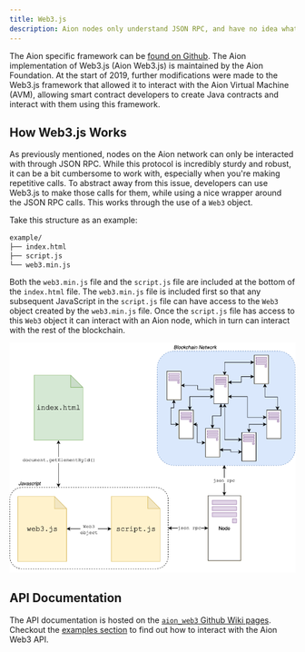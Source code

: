 ```yaml
---
title: Web3.js
description: Aion nodes only understand JSON RPC, and have no idea what to do with high-level languages like Java, Python, on Solidity. Since JSON RPC can be a bit cumbersome to work with, developers can use the Web3.js framework to deal with blockchain interactions. Web3.js was originally created by the Ethereum Foundation for Ethereum-based blockchains. The Aion Foundation modified the calls that Web3.js makes to the JSON RPC layer so that the framework is able to communicate with the Aion network. 
---
```


The Aion specific framework can be [found on Github](https://github.com/aionnetwork/aion_web3). The Aion implementation of Web3.js (Aion Web3.js) is maintained by the Aion Foundation. At the start of 2019, further modifications were made to the Web3.js framework that allowed it to interact with the Aion Virtual Machine (AVM), allowing smart contract developers to create Java contracts and interact with them using this framework.

## How Web3.js Works

As previously mentioned, nodes on the Aion network can only be interacted with through JSON RPC. While this protocol is incredibly sturdy and robust, it can be a bit cumbersome to work with, especially when you're making repetitive calls. To abstract away from this issue, developers can use Web3.js to make those calls for them, while using a nice wrapper around the JSON RPC calls. This works through the use of a `Web3` object.

Take this structure as an example:

```text
example/
├── index.html
├── script.js
└── web3.min.js
```

Both the `web3.min.js` file and the `script.js` file are included at the bottom of the `index.html` file. The `web3.min.js` file is included first so that any subsequent JavaScript in the `script.js` file can have access to the `Web3` object created by the `web3.min.js` file. Once the `script.js` file has access to this `Web3` object it can interact with an Aion node, which in turn can interact with the rest of the blockchain.

![A diagram of a webpage using the Web3 object, supplied by the Aion Web3.js framework.](/developers/apis/web3-js/images/web3-diagram.png)

## API Documentation

The API documentation is hosted on the [`aion_web3` Github Wiki pages](https://github.com/aionnetwork/aion_web3/wiki). Checkout the [examples section](/developers/apis/web3-js/examples) to find out how to interact with the Aion Web3 API.
